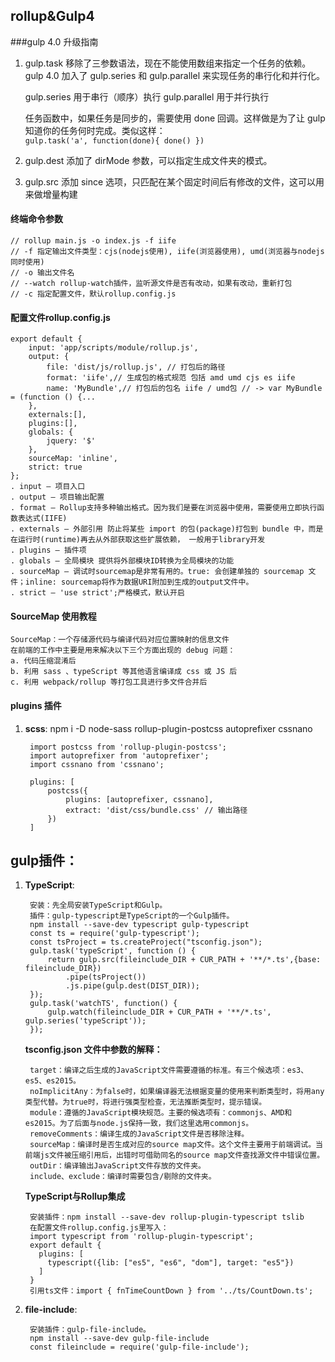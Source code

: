 ## rollup&Gulp4
###gulp 4.0 升级指南
1. gulp.task 移除了三参数语法，现在不能使用数组来指定一个任务的依赖。gulp 4.0 加入了 gulp.series 和 gulp.parallel 来实现任务的串行化和并行化。

    gulp.series 用于串行（顺序）执行
    gulp.parallel 用于并行执行
    

    任务函数中，如果任务是同步的，需要使用 done 回调。这样做是为了让 gulp 知道你的任务何时完成。类似这样：                 
    `gulp.task('a', function(done){
        done()
    })`
2. gulp.dest 添加了 dirMode 参数，可以指定生成文件夹的模式。
3. gulp.src 添加 since 选项，只匹配在某个固定时间后有修改的文件，这可以用来做增量构建


#### 终端命令参数
    // rollup main.js -o index.js -f iife
    // -f 指定输出文件类型：cjs(nodejs使用), iife(浏览器使用), umd(浏览器与nodejs同时使用)
    // -o 输出文件名
    // --watch rollup-watch插件，监听源文件是否有改动，如果有改动，重新打包
    // -c 指定配置文件，默认rollup.config.js

#### 配置文件rollup.config.js
    export default {
        input: 'app/scripts/module/rollup.js',
        output: {
            file: 'dist/js/rollup.js', // 打包后的路径
            format: 'iife',// 生成包的格式规范 包括 amd umd cjs es iife
            name: 'MyBundle',// 打包后的包名 iife / umd包 // -> var MyBundle = (function () {...
        },
        externals:[],
        plugins:[],
        globals: { 
            jquery: '$'
        },
        sourceMap: 'inline',
        strict: true
    };
    . input — 项目入口
    . output — 项目输出配置    
    . format — Rollup支持多种输出格式。因为我们是要在浏览器中使用，需要使用立即执行函数表达式(IIFE)  
    . externals — 外部引用 防止将某些 import 的包(package)打包到 bundle 中，而是在运行时(runtime)再去从外部获取这些扩展依赖， 一般用于library开发
    . plugins — 插件项
    . globals — 全局模块 提供将外部模块ID转换为全局模块的功能
    . sourceMap — 调试时sourcemap是非常有用的。true: 会创建单独的 sourcemap 文件；inline: sourcemap将作为数据URI附加到生成的output文件中。
    . strict — 'use strict';严格模式，默认开启
    
    
#### SourceMap 使用教程    

    SourceMap：一个存储源代码与编译代码对应位置映射的信息文件    
    在前端的工作中主要是用来解决以下三个方面出现的 debug 问题：
    a. 代码压缩混淆后
    b. 利用 sass 、typeScript 等其他语言编译成 css 或 JS 后
    c. 利用 webpack/rollup 等打包工具进行多文件合并后
    
    
#### plugins 插件
1. **scss**: npm i -D node-sass rollup-plugin-postcss autoprefixer cssnano

        import postcss from 'rollup-plugin-postcss';
        import autoprefixer from 'autoprefixer';
        import cssnano from 'cssnano';
    
        plugins: [
            postcss({
                plugins: [autoprefixer, cssnano],
                extract: 'dist/css/bundle.css' // 输出路径
            })
        ]
        
        
        
## gulp插件：
1. **TypeScript**:       
    
        安装：先全局安装TypeScript和Gulp。
        插件：gulp-typescript是TypeScript的一个Gulp插件。    
        npm install --save-dev typescript gulp-typescript   
        const ts = require('gulp-typescript');
        const tsProject = ts.createProject("tsconfig.json"); 
        gulp.task('typeScript', function () {
            return gulp.src(fileinclude_DIR + CUR_PATH + '**/*.ts',{base: fileinclude_DIR})
                .pipe(tsProject())
                .js.pipe(gulp.dest(DIST_DIR));
        });
        gulp.task('watchTS', function() {
            gulp.watch(fileinclude_DIR + CUR_PATH + '**/*.ts', gulp.series('typeScript'));
        });    
    
    **tsconfig.json 文件中参数的解释：**
   
        target：编译之后生成的JavaScript文件需要遵循的标准。有三个候选项：es3、es5、es2015。
        noImplicitAny：为false时，如果编译器无法根据变量的使用来判断类型时，将用any类型代替。为true时，将进行强类型检查，无法推断类型时，提示错误。
        module：遵循的JavaScript模块规范。主要的候选项有：commonjs、AMD和es2015。为了后面与node.js保持一致，我们这里选用commonjs。
        removeComments：编译生成的JavaScript文件是否移除注释。
        sourceMap：编译时是否生成对应的source map文件。这个文件主要用于前端调试。当前端js文件被压缩引用后，出错时可借助同名的source map文件查找源文件中错误位置。
        outDir：编译输出JavaScript文件存放的文件夹。
        include、exclude：编译时需要包含/剔除的文件夹。
    
    **TypeScript与Rollup集成**
    
        安装插件：npm install --save-dev rollup-plugin-typescript tslib
        在配置文件rollup.config.js里写入：
        import typescript from 'rollup-plugin-typescript';
        export default {
          plugins: [
            typescript({lib: ["es5", "es6", "dom"], target: "es5"})
          ]
        }
        引用ts文件：import { fnTimeCountDown } from '../ts/CountDown.ts';
    
1. **file-include**:   

        安装插件：gulp-file-include。    
        npm install --save-dev gulp-file-include
        const fileinclude = require('gulp-file-include');    
    